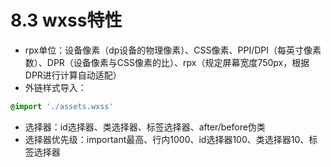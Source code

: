 # 8.3 wxss特性
* rpx单位：设备像素（dp设备的物理像素）、CSS像素、PPI/DPI（每英寸像素数）、DPR（设备像素与CSS像素的比）、rpx（规定屏幕宽度750px，根据DPR进行计算自动适配）
* 外链样式导入：
```css
@import './assets.wxss'
```
* 选择器：id选择器、类选择器、标签选择器、after/before伪类
* 选择器优先级：important最高、行内1000、id选择器100、类选择器10、标签选择器
